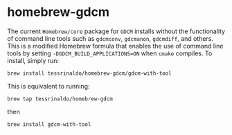 # homebrew-gdcm
The current `Homebrew/core` package for `GDCM` installs without the functionality 
of command line tools such as `gdcmconv`, `gdcmanon`, `gdcmdiff`, and others. This is a modified 
Homebrew formula that enables the use of command line tools by setting 
`-DGDCM_BUILD_APPLICATIONS=ON` when `cmake` compiles. To 
install, simply run:

`brew install tessrinaldo/homebrew-gdcm/gdcm-with-tool`

This is equivalent to running:

`brew tap tessrinaldo/homebrew-gdcm`

then

`brew install gdcm-with-tool`

